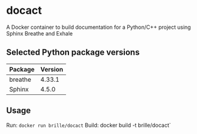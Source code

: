 # docact
A Docker container to build documentation for a Python/C++ project using Sphinx Breathe and Exhale


## Selected Python package versions
| Package                      | Version    |
|------------------------------|------------|
| breathe                      | 4.33.1     |
| Sphinx                       | 4.5.0      |

## Usage
Run: `docker run brille/docact`
Build: docker build -t brille/docact`
